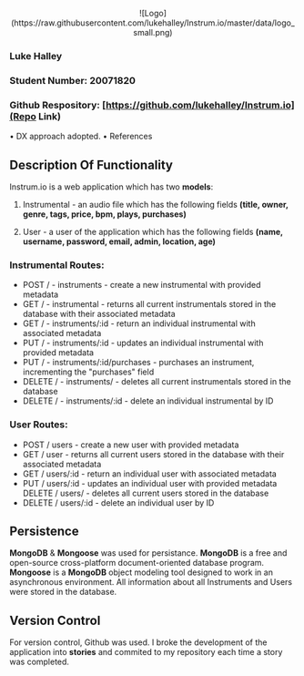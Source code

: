 <p align="center"> 
![Logo](https://raw.githubusercontent.com/lukehalley/Instrum.io/master/data/logo_small.png)

### Luke Halley
### Student Number: 20071820
### Github Respository: [https://github.com/lukehalley/Instrum.io](Repo Link)

• DX approach adopted.
• References

## Description Of Functionality
Instrum.io is a web application which has two **models**:

1. Instrumental - an audio file which has the following fields **(title, owner, genre, tags, price, bpm, plays, purchases)**

2. User - a user of the application which has the following fields **(name, username, password, email, admin, location, age)**

### Instrumental Routes: 
* POST / - instruments - create a new instrumental with provided metadata 
* GET / - instrumental - returns all current instrumentals stored in the database with their associated metadata 
* GET / - instruments/:id - return an individual instrumental with associated metadata 
* PUT / - instruments/:id - updates an individual instrumental with provided metadata 
* PUT / - instruments/:id/purchases - purchases an instrument, incrementing the "purchases" field 
* DELETE / - instruments/ - deletes all current instrumentals stored in the database 
* DELETE / - instruments/:id - delete an individual instrumental by ID

### User Routes: 
* POST / users - create a new user with provided metadata 
* GET / user - returns all current users stored in the database with their associated metadata 
* GET / users/:id - return an individual user with associated metadata 
* PUT / users/:id - updates an individual user with provided metadata DELETE / users/ - deletes all current users stored in the database 
* DELETE / users/:id - delete an individual user by ID

## Persistence
**MongoDB** & **Mongoose** was used for persistance. **MongoDB** is a free and open-source cross-platform document-oriented database program. **Mongoose** is a **MongoDB** object modeling tool designed to work in an asynchronous environment. All information about all Instruments and Users were stored in the database.

## Version Control
For version control, Github was used. I broke the development of the application into **stories** and commited to my repository each time a story was completed.